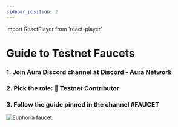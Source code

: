 ```yaml
---
sidebar_position: 2
---
```

import ReactPlayer from 'react-player'

# Guide to Testnet Faucets
 

### 1. Join Aura Discord channel at [Discord - Aura Network](https://discord.gg/CUDB28YJf3)

### 2. Pick the role: 🧪 Testnet Contributor

### 3. Follow the guide pinned in the channel #FAUCET

![Euphoria faucet](/img/aurascan/euphoria_faucet.gif)